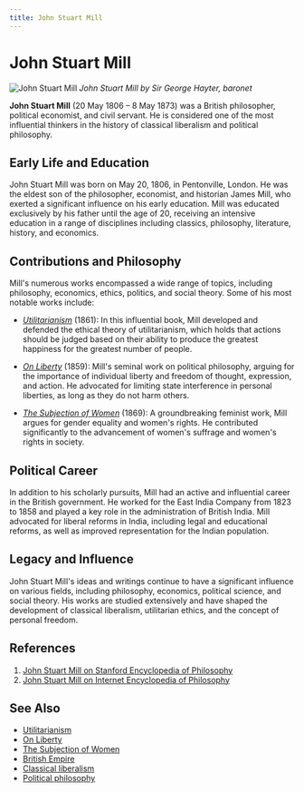 ```yaml
---
title: John Stuart Mill
---
```

# John Stuart Mill

![John Stuart Mill](https://upload.wikimedia.org/wikipedia/commons/thumb/2/24/John_Stuart_Mill_by_Sir_George_Hayter%2C_baronet.jpg/220px-John_Stuart_Mill_by_Sir_George_Hayter%2C_baronet.jpg)
*John Stuart Mill by Sir George Hayter, baronet*

**John Stuart Mill** (20 May 1806 – 8 May 1873) was a British philosopher, political economist, and civil servant. He is considered one of the most influential thinkers in the history of classical liberalism and political philosophy.

## Early Life and Education

John Stuart Mill was born on May 20, 1806, in Pentonville, London. He was the eldest son of the philosopher, economist, and historian James Mill, who exerted a significant influence on his early education. Mill was educated exclusively by his father until the age of 20, receiving an intensive education in a range of disciplines including classics, philosophy, literature, history, and economics. 

## Contributions and Philosophy

Mill's numerous works encompassed a wide range of topics, including philosophy, economics, ethics, politics, and social theory. Some of his most notable works include:

- [*Utilitarianism*](Utilitarianism.md) (1861): In this influential book, Mill developed and defended the ethical theory of utilitarianism, which holds that actions should be judged based on their ability to produce the greatest happiness for the greatest number of people.

- [*On Liberty*](On_Liberty.md) (1859): Mill's seminal work on political philosophy, arguing for the importance of individual liberty and freedom of thought, expression, and action. He advocated for limiting state interference in personal liberties, as long as they do not harm others.

- [*The Subjection of Women*](The_Subjection_of_Women.md) (1869): A groundbreaking feminist work, Mill argues for gender equality and women's rights. He contributed significantly to the advancement of women's suffrage and women's rights in society.

## Political Career

In addition to his scholarly pursuits, Mill had an active and influential career in the British government. He worked for the East India Company from 1823 to 1858 and played a key role in the administration of British India. Mill advocated for liberal reforms in India, including legal and educational reforms, as well as improved representation for the Indian population.

## Legacy and Influence

John Stuart Mill's ideas and writings continue to have a significant influence on various fields, including philosophy, economics, political science, and social theory. His works are studied extensively and have shaped the development of classical liberalism, utilitarian ethics, and the concept of personal freedom.

## References

1. [John Stuart Mill on Stanford Encyclopedia of Philosophy](https://plato.stanford.edu/archives/win2016/entries/mill/)
2. [John Stuart Mill on Internet Encyclopedia of Philosophy](https://iep.utm.edu/milljs/)

## See Also

- [Utilitarianism](Utilitarianism.md)
- [On Liberty](On_Liberty.md)
- [The Subjection of Women](The_Subjection_of_Women.md)
- [British Empire](British_Empire.md)
- [Classical liberalism](Classical_liberalism.md)
- [Political philosophy](Political_philosophy.md)